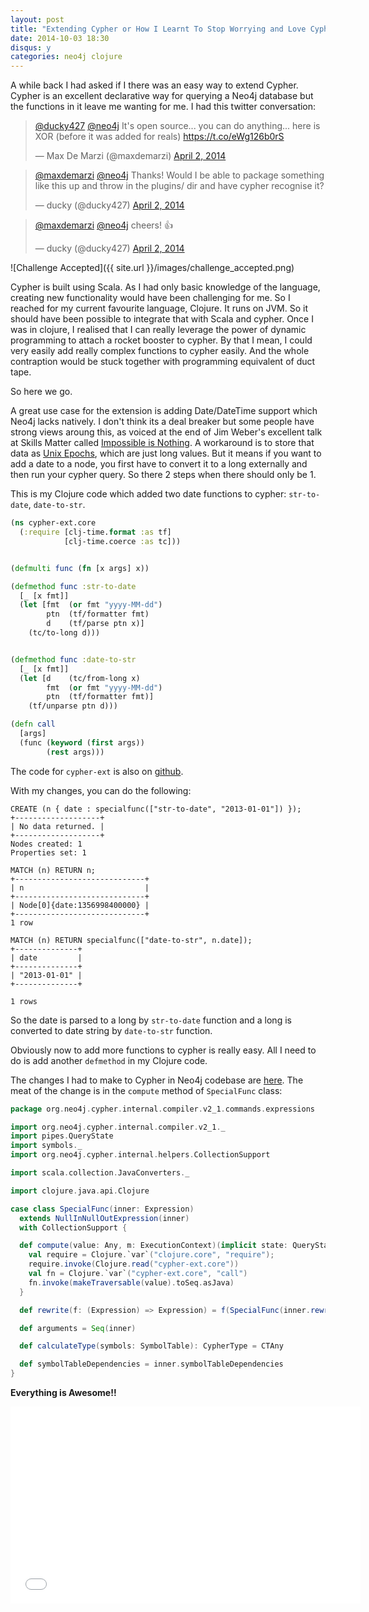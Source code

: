 ```yaml
---
layout: post
title: "Extending Cypher or How I Learnt To Stop Worrying and Love Cypher"
date: 2014-10-03 18:30
disqus: y
categories: neo4j clojure
---
```

A while back I had asked if I there was an easy way to extend Cypher. Cypher is an excellent declarative way for querying a Neo4j database but the functions in it leave me wanting for me. I had this twitter conversation:

<blockquote class="twitter-tweet" lang="en"><p><a href="https://twitter.com/ducky427">@ducky427</a> <a href="https://twitter.com/neo4j">@neo4j</a> It&#39;s open source... you can do anything... here is XOR (before it was added for reals) <a href="https://t.co/eWg126b0rS">https://t.co/eWg126b0rS</a></p>&mdash; Max De Marzi (@maxdemarzi) <a href="https://twitter.com/maxdemarzi/status/451383432061669377">April 2, 2014</a></blockquote>
<script async src="//platform.twitter.com/widgets.js" charset="utf-8"></script>

<blockquote class="twitter-tweet" lang="en"><p><a href="https://twitter.com/maxdemarzi">@maxdemarzi</a> <a href="https://twitter.com/neo4j">@neo4j</a> Thanks! Would I be able to package something like this up and throw in the plugins/ dir and have cypher recognise it?</p>&mdash; ducky (@ducky427) <a href="https://twitter.com/ducky427/status/451384054433480704">April 2, 2014</a></blockquote>
<script async src="//platform.twitter.com/widgets.js" charset="utf-8"></script>

<blockquote class="twitter-tweet" lang="en"><p><a href="https://twitter.com/maxdemarzi">@maxdemarzi</a> <a href="https://twitter.com/neo4j">@neo4j</a> cheers! 👍</p>&mdash; ducky (@ducky427) <a href="https://twitter.com/ducky427/status/451384893936005120">April 2, 2014</a></blockquote>
<script async src="//platform.twitter.com/widgets.js" charset="utf-8"></script>

![Challenge Accepted]({{ site.url }}/images/challenge_accepted.png)

Cypher is built using Scala. As I had only basic knowledge of the language, creating new functionality would have been challenging for me. So I reached for my current favourite language, Clojure. It runs on JVM. So it should have been possible to integrate that with Scala and cypher. Once I was in clojure, I realised that I can really leverage the power of dynamic programming to attach a rocket booster to cypher. By that I mean, I could very easily add really complex functions to cypher easily. And the whole contraption would be stuck together with programming equivalent of duct tape.

So here we go.

A great use case for the extension is adding Date/DateTime support which Neo4j lacks natively. I don't think its a deal breaker but some people have strong views aroung this, as voiced at the end of Jim Weber's excellent talk at Skills Matter called [Impossible is Nothing](https://skillsmatter.com/skillscasts/5719-impossible-is-nothing). A workaround is to store that data as [Unix Epochs](https://en.wikipedia.org/wiki/Unix_time), which are just long values. But it means if you want to add a date to a node, you first have to convert it to a long externally and then run your cypher query. So there 2 steps when there should only be 1.


This is my Clojure code which added two date functions to cypher: `str-to-date`, `date-to-str`.

```clojure
(ns cypher-ext.core
  (:require [clj-time.format :as tf]
            [clj-time.coerce :as tc]))


(defmulti func (fn [x args] x))

(defmethod func :str-to-date
  [_ [x fmt]]
  (let [fmt  (or fmt "yyyy-MM-dd")
        ptn  (tf/formatter fmt)
        d    (tf/parse ptn x)]
    (tc/to-long d)))


(defmethod func :date-to-str
  [_ [x fmt]]
  (let [d    (tc/from-long x)
        fmt  (or fmt "yyyy-MM-dd")
        ptn  (tf/formatter fmt)]
    (tf/unparse ptn d)))

(defn call
  [args]
  (func (keyword (first args))
        (rest args)))
```

The code for `cypher-ext` is also on [github](https://github.com/ducky427/cypher-ext).


 With my changes, you can do the following:

```
CREATE (n { date : specialfunc(["str-to-date", "2013-01-01"]) });
+-------------------+
| No data returned. |
+-------------------+
Nodes created: 1
Properties set: 1
```

```
MATCH (n) RETURN n;
+-----------------------------+
| n                           |
+-----------------------------+
| Node[0]{date:1356998400000} |
+-----------------------------+
1 row
```

```
MATCH (n) RETURN specialfunc(["date-to-str", n.date]);
+--------------+
| date         |
+--------------+
| "2013-01-01" |
+--------------+

1 rows
```

So the date is parsed to a long by `str-to-date` function and a long is converted to date string by `date-to-str` function.


Obviously now to add more functions to cypher is really easy. All I need to do is add another `defmethod` in my Clojure code.

The changes I had to make to Cypher in Neo4j codebase are [here](https://github.com/ducky427/neo4j/commit/359294e8711550cf47cd553e09cb638a637cca3c). The meat of the change is in the `compute` method of `SpecialFunc` class:

```scala
package org.neo4j.cypher.internal.compiler.v2_1.commands.expressions

import org.neo4j.cypher.internal.compiler.v2_1._
import pipes.QueryState
import symbols._
import org.neo4j.cypher.internal.helpers.CollectionSupport

import scala.collection.JavaConverters._

import clojure.java.api.Clojure

case class SpecialFunc(inner: Expression)
  extends NullInNullOutExpression(inner)
  with CollectionSupport {

  def compute(value: Any, m: ExecutionContext)(implicit state: QueryState) = {
    val require = Clojure.`var`("clojure.core", "require");
    require.invoke(Clojure.read("cypher-ext.core"))
    val fn = Clojure.`var`("cypher-ext.core", "call")
    fn.invoke(makeTraversable(value).toSeq.asJava)
  }

  def rewrite(f: (Expression) => Expression) = f(SpecialFunc(inner.rewrite(f)))

  def arguments = Seq(inner)

  def calculateType(symbols: SymbolTable): CypherType = CTAny

  def symbolTableDependencies = inner.symbolTableDependencies
}
```


**Everything is Awesome!!**


<iframe width="560" height="315" src="//www.youtube.com/embed/StTqXEQ2l-Y" frameborder="0" allowfullscreen></iframe>
